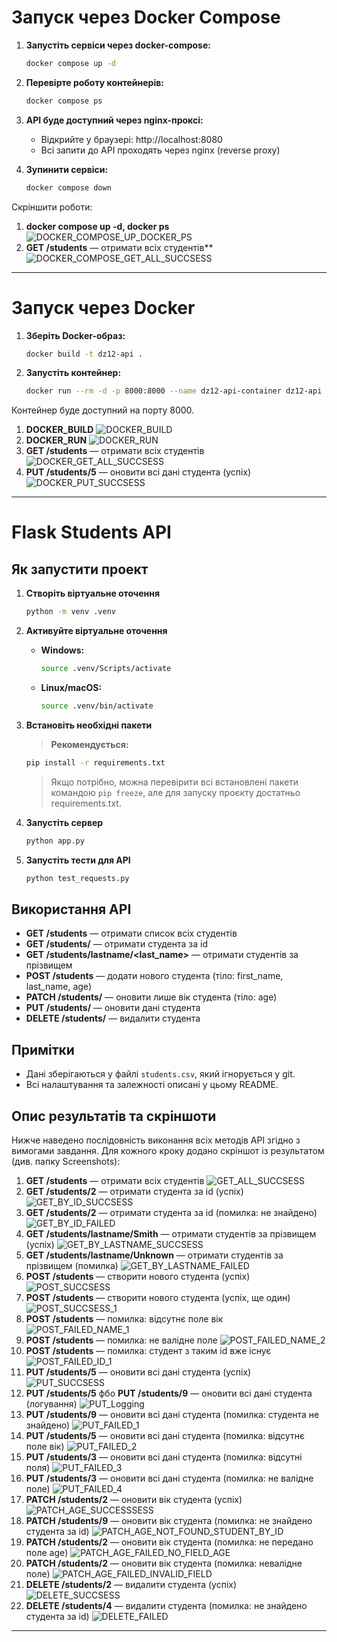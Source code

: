 # Запуск через Docker Compose

1. **Запустіть сервіси через docker-compose:**
   ```bash
   docker compose up -d 
   ```

2. **Перевірте роботу контейнерів:**
   ```bash
   docker compose ps
   ```

3. **API буде доступний через nginx-проксі:**
   - Відкрийте у браузері: http://localhost:8080
   - Всі запити до API проходять через nginx (reverse proxy)

4. **Зупинити сервіси:**
   ```bash
   docker compose down
   ```
Скріншити роботи:  
1. **docker compose up -d, docker ps**
   ![DOCKER_COMPOSE_UP_DOCKER_PS](Screenshots/DOCKER_COMPOSE_GET_ALL_SUCCSESS.png)
2. **GET /students** — отримати всіх студентів**
   ![DOCKER_COMPOSE_GET_ALL_SUCCSESS](Screenshots/DOCKER_COMPOSE_GET_ALL_SUCCSESS.png)

---

# Запуск через Docker

1. **Зберіть Docker-образ:**
   ```bash
   docker build -t dz12-api .
   ```
2. **Запустіть контейнер:**
   ```bash
   docker run --rm -d -p 8000:8000 --name dz12-api-container dz12-api
   ```

Контейнер буде доступний на порту 8000.
1. **DOCKER_BUILD**
   ![DOCKER_BUILD](Screenshots/DOCKER_BUILD.png)
2. **DOCKER_RUN**
   ![DOCKER_RUN](Screenshots/DOCKER_RUN.png)
3. **GET /students** — отримати всіх студентів
   ![DOCKER_GET_ALL_SUCCSESS](Screenshots/DOCKER_GET_ALL_SUCCSESS.png)
4. **PUT /students/5** — оновити всі дані студента (успіх)
    ![DOCKER_PUT_SUCCSESS](Screenshots/DOCKER_PUT_SUCCSESS.png)

---

# Flask Students API

## Як запустити проект

1. **Створіть віртуальне оточення**
   ```bash
   python -m venv .venv
   ```

2. **Активуйте віртуальне оточення**
   - **Windows:**
     ```bash
     source .venv/Scripts/activate
     ```
   - **Linux/macOS:**
     ```bash
     source .venv/bin/activate
     ```


3. **Встановіть необхідні пакети**
   > **Рекомендується:**
   ```bash
   pip install -r requirements.txt
   ```
   > Якщо потрібно, можна перевірити всі встановлені пакети командою `pip freeze`, але для запуску проєкту достатньо requirements.txt.

4. **Запустіть сервер**
   ```bash
   python app.py
   ```

5. **Запустіть тести для API**
   ```bash
   python test_requests.py
   ```

## Використання API

- **GET /students** — отримати список всіх студентів
- **GET /students/<id>** — отримати студента за id
- **GET /students/lastname/<last_name>** — отримати студентів за прізвищем
- **POST /students** — додати нового студента (тіло: first_name, last_name, age)
- **PATCH /students/<id>** — оновити лише вік студента (тіло: age)
- **PUT /students/<id>** — оновити дані студента
- **DELETE /students/<id>** — видалити студента

## Примітки
- Дані зберігаються у файлі `students.csv`, який ігнорується у git.
- Всі налаштування та залежності описані у цьому README.

## Опис результатів та скріншоти

Нижче наведено послідовність виконання всіх методів API згідно з вимогами завдання. Для кожного кроку додано скріншот із результатом (див. папку Screenshots):


1. **GET /students** — отримати всіх студентів
   ![GET_ALL_SUCCSESS](Screenshots/GET_ALL_SUCCSESS.png)
2. **GET /students/2** — отримати студента за id (успіх)
   ![GET_BY_ID_SUCCSESS](Screenshots/GET_BY_ID_SUCCSESS.png)
3. **GET /students/2** — отримати студента за id (помилка: не знайдено)
   ![GET_BY_ID_FAILED](Screenshots/GET_BY_ID_FAILED.png)
4. **GET /students/lastname/Smith** — отримати студентів за прізвищем (успіх)
   ![GET_BY_LASTNAME_SUCCSESS](Screenshots/GET_BY_LASTNAME_SUCCSESS.png)
5. **GET /students/lastname/Unknown** — отримати студентів за прізвищем (помилка)
    ![GET_BY_LASTNAME_FAILED](Screenshots/GET_BY_LASTNAME_FAILED.png)
6. **POST /students** — створити нового студента (успіх)
   ![POST_SUCCSESS](Screenshots/POST_SUCCSESS.png)
7. **POST /students** — створити нового студента (успіх, ще один)
   ![POST_SUCCSESS_1](Screenshots/POST_SUCCSESS_1.png)
8. **POST /students** — помилка: відсутнє поле вік
   ![POST_FAILED_NAME_1](Screenshots/POST_FAILED_NAME_1.png)
9. **POST /students** — помилка: не валідне поле
   ![POST_FAILED_NAME_2](Screenshots/POST_FAILED_NAME_2.png)
10. **POST /students** — помилка: студент з таким id вже існує
   ![POST_FAILED_ID_1](Screenshots/POST_FAILED_ID_1.png)
11. **PUT /students/5** — оновити всі дані студента (успіх)
    ![PUT_SUCCSESS](Screenshots/PUT_SUCCSESS.png)
12. **PUT /students/5** фбо **PUT /students/9** — оновити всі дані студента (логування)
    ![PUT_Logging](Screenshots/PUT_Logging.png)
13. **PUT /students/9** — оновити всі дані студента (помилка: студента не знайдено)
    ![PUT_FAILED_1](Screenshots/PUT_FAILED_1.png)
14. **PUT /students/5** — оновити всі дані студента (помилка: відсутнє поле вік)
    ![PUT_FAILED_2](Screenshots/PUT_FAILED_2.png)
15. **PUT /students/3** — оновити всі дані студента (помилка: відсутні поля)
    ![PUT_FAILED_3](Screenshots/PUT_FAILED_3.png)
16. **PUT /students/3** — оновити всі дані студента (помилка: не валідне поле)
   ![PUT_FAILED_4](Screenshots/PUT_FAILED_4.png)
17. **PATCH /students/2** — оновити вік студента (успіх)
   ![PATCH_AGE_SUCCESSSESS](Screenshots/PATCH_AGE_SUCCSESS.png)
18. **PATCH /students/9** — оновити вік студента (помилка: не знайдено студента за id)
   ![PATCH_AGE_NOT_FOUND_STUDENT_BY_ID](Screenshots/PATCH_AGE_NOT_FOUND_STUDENT_BY_ID.png)
19. **PATCH /students/2** — оновити вік студента (помилка: не передано поле age)
   ![PATCH_AGE_FAILED_NO_FIELD_AGE](Screenshots/PATCH_AGE_FAILED_NO_FIELD_AGE.png)
20. **PATCH /students/2** — оновити вік студента (помилка: невалідне поле)
   ![PATCH_AGE_FAILED_INVALID_FIELD](Screenshots/PATCH_AGE_FAILED_INVALID_FIELD.png)
21. **DELETE /students/2** — видалити студента (успіх)
    ![DELETE_SUCCSESS](Screenshots/DELETE_SUCCSESS.png)
22. **DELETE /students/4** — видалити студента (помилка: не знайдено студента за id)
    ![DELETE_FAILED](Screenshots/DELETE_FAILED.png)

---
